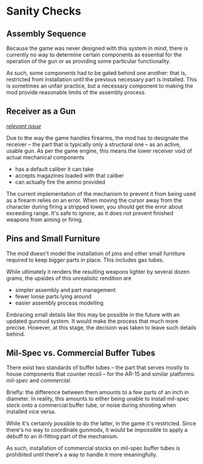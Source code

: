 # Sanity Checks

## Assembly Sequence

Because the game was never designed with this system in mind, there is currently no way to determine certain components as essential for the operation of the gun or as providing some particular functionality.

As such, some components had to be gated behind one another: that is, restricted from installation until the previous necessary part is installed. This is sometimes an unfair practice, but a necessary component to making the mod provide reasonable limits of the assembly process.


## Receiver as a Gun

[*relevant issue*](https://github.com/FrontierMods/Gunsmith/issues/2)

Due to the way the game handles firearms, the mod has to designate the receiver – the part that is typically only a structural one – as an active, usable gun. As per the game engine, this means the lower receiver void of actual mechanical components

* has a default caliber it can take
* accepts magazines loaded with that caliber
* can actually fire the ammo provided

The current implementation of the mechanism to prevent it from being used as a firearm relies on an error. When moving the cursor away from the character during firing a stripped lower, you should get the error about exceeding range. It's safe to ignore, as it does not prevent finished weapons from aiming or firing.


## Pins and Small Furniture

The mod doesn't model the installation of pins and other small furniture required to keep bigger parts in place. This includes gas tubes.

While ultimately it renders the resulting weapons lighter by several dozen grams, the upsides of this unrealistic rendition are

* simpler assembly and part management
* fewer loose parts lying around
* easier assembly process modelling

Embracing small details like this may be possible in the future with an updated gunmod system. It would make the process that much more precise. However, at this stage, the decision was taken to leave such details behind.


## Mil-Spec vs. Commercial Buffer Tubes

There exist two standards of buffer tubes – the part that serves mostly to house components that counter recoil – for the AR-15 and similar platforms: *mil-spec* and *commercial*.

Briefly: the difference between them amounts to a few parts of an inch in diameter. In reality, this amounts to either being unable to install mil-spec stock onto a commercial buffer tube, or noise during shooting when installed vice versa.

While it's certainly possible to do the latter, in the game it's restricted. Since there's no way to coordinate gunmods, it would be impossible to apply a debuff to an ill-fitting part of the mechanism.

As such, installation of commercial stocks on mil-spec buffer tubes is prohibited until there's a way to handle it more meaningfully.